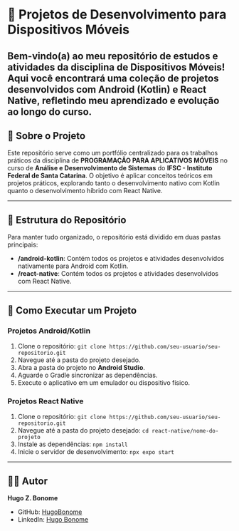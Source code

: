# 📱 Projetos de Desenvolvimento para Dispositivos Móveis

Bem-vindo(a) ao meu repositório de estudos e atividades da disciplina de Dispositivos Móveis! Aqui você encontrará uma coleção de projetos desenvolvidos com Android (Kotlin) e React Native, refletindo meu aprendizado e evolução ao longo do curso.
---

## 🎯 Sobre o Projeto

Este repositório serve como um portfólio centralizado para os trabalhos práticos da disciplina de **PROGRAMAÇÃO PARA APLICATIVOS MÓVEIS** no curso de **Análise e Desenvolvimento de Sistemas** do **IFSC - Instituto Federal de Santa Catarina**. O objetivo é aplicar conceitos teóricos em projetos práticos, explorando tanto o desenvolvimento nativo com Kotlin quanto o desenvolvimento híbrido com React Native.

---

## 📂 Estrutura do Repositório

Para manter tudo organizado, o repositório está dividido em duas pastas principais:

* **/android-kotlin**: Contém todos os projetos e atividades desenvolvidos nativamente para Android com Kotlin.
* **/react-native**: Contém todos os projetos e atividades desenvolvidos com React Native.

---

## 🚀 Como Executar um Projeto

### Projetos Android/Kotlin
1.  Clone o repositório: `git clone https://github.com/seu-usuario/seu-repositorio.git`
2.  Navegue até a pasta do projeto desejado.
3.  Abra a pasta do projeto no **Android Studio**.
4.  Aguarde o Gradle sincronizar as dependências.
5.  Execute o aplicativo em um emulador ou dispositivo físico.

### Projetos React Native
1.  Clone o repositório: `git clone https://github.com/seu-usuario/seu-repositorio.git`
2.  Navegue até a pasta do projeto desejado: `cd react-native/nome-do-projeto`
3.  Instale as dependências: `npm install` 
4.  Inicie o servidor de desenvolvimento: `npx expo start`

---

## 👨‍💻 Autor

**Hugo Z. Bonome**

* GitHub: [HugoBonome](https://github.com/HugoBonome)
* LinkedIn: [Hugo Bonome](https://linkedin.com/in/hugo-bonome)

